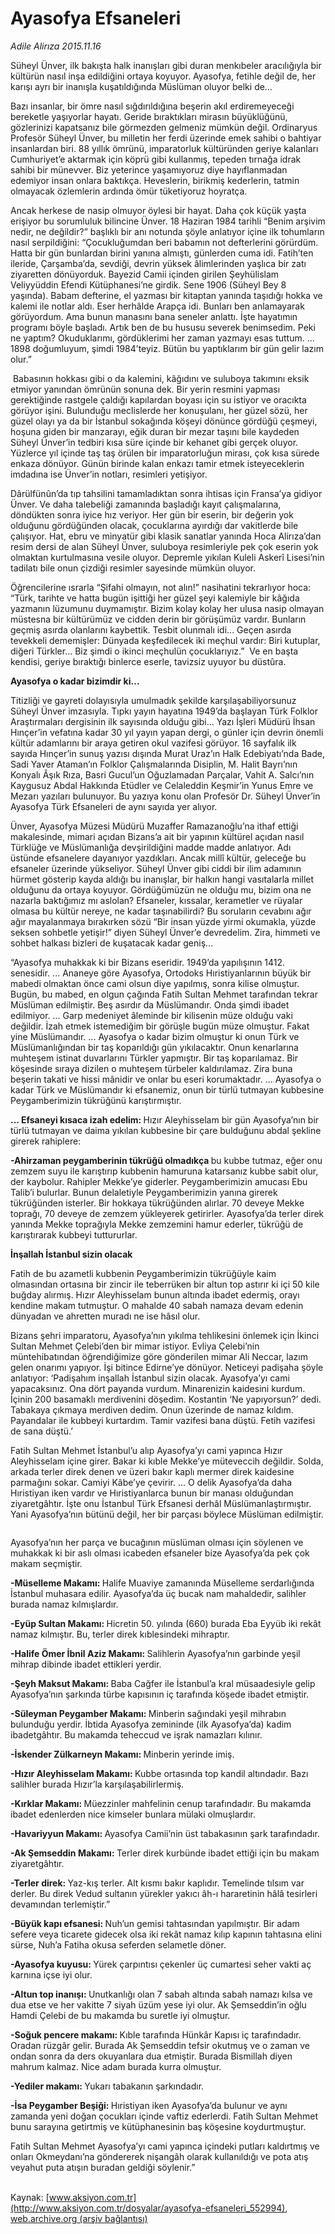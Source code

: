 # Ayasofya Efsaneleri

*Adile Alirıza 2015.11.16*

<div class="pNewsDetailMainContent ctx_content" itemprop="articleBody">
 <p>
  Süheyl Ünver, ilk bakışta halk inanışları gibi duran menkıbeler aracılığıyla bir kültürün nasıl inşa edildiğini ortaya koyuyor. Ayasofya, fetihle değil de, her karışı ayrı bir inanışla kuşatıldığında Müslüman oluyor belki de…
 </p>
 <p>
  Bazı insanlar, bir ömre nasıl sığdırıldığına beşerin akıl erdiremeyeceği bereketle yaşıyorlar hayatı. Geride bıraktıkları mirasın büyüklüğünü, gözlerinizi kapatsanız bile görmezden gelmeniz mümkün değil. Ordinaryus Profesör Süheyl Ünver, bu milletin her ferdi üzerinde emek sahibi o bahtiyar insanlardan biri. 88 yıllık ömrünü, imparatorluk kültüründen geriye kalanları Cumhuriyet’e aktarmak için köprü gibi kullanmış, tepeden tırnağa idrak sahibi bir münevver. Biz yeterince yaşamıyoruz diye hayıflanmadan edemiyor insan onlara baktıkça. Heveslerin, birikmiş kederlerin, tatmin olmayacak özlemlerin ardında ömür tüketiyoruz hoyratça.
 </p>
 <p>
  Ancak herkese de nasip olmuyor öylesi bir hayat. Daha çok küçük yaşta erişiyor bu sorumluluk bilincine Ünver. 18 Haziran 1984 tarihli “Benim arşivim nedir, ne değildir?” başlıklı bir anı notunda şöyle anlatıyor içine ilk tohumların nasıl serpildiğini: “Çocukluğumdan beri babamın not defterlerini görürdüm. Hatta bir gün bunlardan birini yanına almıştı, günlerden cuma idi. Fatih’ten ileride, Çarşamba’da, sevdiği, devrin yüksek âlimlerinden yaşlıca bir zatı ziyaretten dönüyorduk. Bayezid Camii içinden girilen Şeyhülislam Veliyyüddin Efendi Kütüphanesi’ne girdik. Sene 1906 (Süheyl Bey 8 yaşında). Babam defterine, el yazması bir kitaptan yanında taşıdığı hokka ve kalemi ile notlar aldı. Eser herhâlde Arapça idi. Bunları ben anlamayarak görüyordum. Ama bunun manasını bana seneler anlattı. İşte hayatımın programı böyle başladı. Artık ben de bu hususu severek benimsedim. Peki ne yaptım? Okuduklarımı, gördüklerimi her zaman yazmayı esas tuttum. ... 1898 doğumluyum, şimdi 1984’teyiz. Bütün bu yaptıklarım bir gün gelir lazım olur.”
 </p>
 <p>
  <img alt="" src="/web/20151226100517im_/http://www.aksiyon.com.tr/dosyalar/ http:/medya.aksiyon.com.tr/aksiyon/2015/11/16/573098.jpg "/>
  Babasının hokkası gibi o da kalemini, kâğıdını ve suluboya takımını eksik etmiyor yanından ömrünün sonuna dek. Bir yerin resmini yapması gerektiğinde rastgele çaldığı kapılardan boyası için su istiyor ve oracıkta görüyor işini. Bulunduğu meclislerde her konuşulanı, her güzel sözü, her güzel olayı ya da bir İstanbul sokağında köşeyi dönünce gördüğü çeşmeyi, hoşuna giden bir manzarayı, eğik duran bir mezar taşını bile kaydeden Süheyl Ünver’in tedbiri kısa süre içinde bir kehanet gibi gerçek oluyor. Yüzlerce yıl içinde taş taş örülen bir imparatorluğun mirası, çok kısa sürede enkaza dönüyor. Günün birinde kalan enkazı tamir etmek isteyeceklerin imdadına ise Ünver’in notları, resimleri yetişiyor.
 </p>
 <p>
  Dârülfünûn’da tıp tahsilini tamamladıktan sonra ihtisas için Fransa’ya gidiyor Ünver. Ve daha talebeliği zamanında başladığı kayıt çalışmalarına, döndükten sonra iyice hız veriyor. Her gün bir eserin, bir değerin yok olduğunu gördüğünden olacak, çocuklarına ayırdığı dar vakitlerde bile çalışıyor. Hat, ebru ve minyatür gibi klasik sanatlar yanında Hoca Alirıza’dan resim dersi de alan Süheyl Ünver, suluboya resimleriyle pek çok eserin yok olmaktan kurtulmasına vesile oluyor. Depremle yıkılan Kuleli Askerî Lisesi’nin tadilatı bile onun çizdiği resimler sayesinde mümkün oluyor.
 </p>
 <p>
  Öğrencilerine ısrarla “Şifahi olmayın, not alın!” nasihatini tekrarlıyor hoca: “Türk, tarihte ve hatta bugün işittiği her güzel şeyi kalemiyle bir kâğıda yazmanın lüzumunu duymamıştır. Bizim kolay kolay her ulusa nasip olmayan müstesna bir kültürümüz ve cidden derin bir görüşümüz vardır. Bunların geçmiş asırda olanlarını kaybettik. Tesbit olunmalı idi... Geçen asırda tevekkeli dememişler: Dünyada keşfedilecek iki meçhul vardır: Biri kutuplar, diğeri Türkler... Biz şimdi o ikinci meçhulün çocuklarıyız.”  Ve en başta kendisi, geriye bıraktığı binlerce eserle, tavizsiz uyuyor bu düstûra.
 </p>
 <p>
  <strong>
   Ayasofya o kadar bizimdir ki...
  </strong>
 </p>
 <p>
  Titizliği ve gayreti dolayısıyla umulmadık şekilde karşılaşabiliyorsunuz Süheyl Ünver imzasıyla. Tıpkı yayın hayatına 1949’da başlayan Türk Folklor Araştırmaları dergisinin ilk sayısında olduğu gibi... Yazı İşleri Müdürü İhsan Hınçer’in vefatına kadar 30 yıl yayın yapan dergi, o günler için devrin önemli kültür adamlarını bir araya getiren okul vazifesi görüyor. 16 sayfalık ilk sayıda Hınçer’in sunuş yazısı dışında Murat Uraz’ın Halk Edebiyatı’nda Bade, Sadi Yaver Ataman’ın Folklor Çalışmalarında Disiplin, M. Halit Bayrı’nın Konyalı Âşık Rıza, Basri Gucul’un Oğuzlamadan Parçalar, Vahit A. Salcı’nın Kaygusuz Abdal Hakkında Etüdler ve Celaleddin Keşmir’in Yunus Emre ve Mezarı yazıları bulunuyor. Bu yazıya konu olan Profesör Dr. Süheyl Ünver’in Ayasofya Türk Efsaneleri de aynı sayıda yer alıyor.
 </p>
 <p>
  Ünver, Ayasofya Müzesi Müdürü Muzaffer Ramazanoğlu’na ithaf ettiği makalesinde, mimari açıdan Bizans’a ait bir yapının kültürel açıdan nasıl Türklüğe ve Müslümanlığa devşirildiğini madde madde anlatıyor. Adı üstünde efsanelere dayanıyor yazdıkları. Ancak millî kültür, geleceğe bu efsaneler üzerinde yükseliyor. Süheyl Ünver gibi ciddi bir ilim adamının hürmet gösterip kayda aldığı bu inanışlar, bir halkın hangi vasıtalarla millet olduğunu da ortaya koyuyor. Gördüğümüzün ne olduğu mu, bizim ona ne nazarla baktığımız mı aslolan? Efsaneler, kıssalar, kerametler ve rüyalar olmasa bu kültür nereye, ne kadar taşınabilirdi? Bu soruların cevabını ağır ağır mayalanmaya bırakırken sözü “Bir insan yüzde yirmi okumakla, yüzde seksen sohbetle yetişir!” diyen Süheyl Ünver’e devredelim. Zira, himmeti ve sohbet halkası bizleri de kuşatacak kadar geniş...
 </p>
 <p>
  “Ayasofya muhakkak ki bir Bizans eseridir. 1949’da yapılışının 1412. senesidir. ... Ananeye göre Ayasofya, Ortodoks Hıristiyanlarının büyük bir mabedi olmaktan önce cami olsun diye yapılmış, sonra kilise olmuştur. Bugün, bu mabed, en olgun çağında Fatih Sultan Mehmet tarafından tekrar Müslüman edilmiştir. Beş asırdır da Müslümandır. Onda şimdi ibadet edilmiyor. ... Garp medeniyet âleminde bir kilisenin müze olduğu vaki değildir. İzah etmek istemediğim bir görüşle bugün müze olmuştur. Fakat yine Müslümandır. ... Ayasofya o kadar bizim olmuştur ki onun Türk ve Müslümanlığından bir taş koparıldığı gün yıkılacaktır. Onun kenarlarına muhteşem istinat duvarlarını Türkler yapmıştır. Bir taş koparılamaz. Bir köşesinde sıraya dizilen o muhteşem türbeler kaldırılamaz. Zira buna beşerin takati ve hissi mânidir ve onlar bu eseri korumaktadır. ... Ayasofya o kadar Türk ve Müslümandır ki efsanemiz, onun bir türlü tutmayan kubbesine Peygamberimizin tükrüğünü karıştırmıştır.
 </p>
 <p>
  <strong>
   ... Efsaneyi kısaca izah edelim:
  </strong>
  Hızır Aleyhisselam bir gün Ayasofya’nın bir türlü tutmayan ve daima yıkılan kubbesine bir çare bulduğunu abdal şekline girerek rahiplere:
 </p>
 <p>
  <strong>
   -Ahirzaman peygamberinin tükrüğü olmadıkça
  </strong>
  bu kubbe tutmaz, eğer onu zemzem suyu ile karıştırıp kubbenin hamuruna katarsanız kubbe sabit olur, der kaybolur. Rahipler Mekke’ye giderler. Peygamberimizin amucası Ebu Talib’i bulurlar. Bunun delaletiyle Peygamberimizin yanına girerek tükrüğünden isterler. Bir hokkaya tükrüğünden alırlar. 70 deveye Mekke toprağı, 70 deveye de zemzem yükleyerek getirirler. Ayasofya’da terler direk yanında Mekke toprağıyla Mekke zemzemini hamur ederler, tükrüğü de karıştırarak kubbeyi tuttururlar.
 </p>
 <p>
  <strong>
   İnşallah İstanbul sizin olacak
  </strong>
 </p>
 <p>
  Fatih de bu azametli kubbenin Peygamberimizin tükrüğüyle kaim olmasından ortasına bir zincir ile teberrüken bir altun top astırır ki içi 50 kile buğday alırmış. Hızır Aleyhisselam bunun altında ibadet edermiş, orayı kendine makam tutmuştur. O mahalde 40 sabah namaza devam edenin dünyadan ve ahretten muradı ne ise hâsıl olur.
 </p>
 <p>
  Bizans şehri imparatoru, Ayasofya’nın yıkılma tehlikesini önlemek için İkinci Sultan Mehmet Çelebi’den bir mimar istiyor. Evliya Çelebi’nin müntehibatından öğrendiğimize göre gönderilen mimar Ali Neccar, lazım gelen onarımı yapıyor. İşi bitince Edirne’ye dönüyor. Neticeyi padişaha şöyle anlatıyor: ‘Padişahım inşallah İstanbul sizin olacak. Ayasofya’yı cami yapacaksınız. Ona dört payanda vurdum. Minarenizin kaidesini kurdum. İçinin 200 basamaklı merdivenini döşedim. Kostantin ‘Ne yapıyorsun?’ dedi. Tabakaya çıkmaya merdiven dedim. Onun üzerinde de namaz kıldım. Payandalar ile kubbeyi kurtardım. Tamir vazifesi bana düştü. Fetih vazifesi de sana düştü.’
 </p>
 <p>
  Fatih Sultan Mehmet İstanbul’u alıp Ayasofya’yı cami yapınca Hızır Aleyhisselam içine girer. Bakar ki kıble Mekke’ye müteveccih değildir. Solda, arkada terler direk denen ve üzeri bakır kaplı mermer direk kaidesine parmağını sokar. Camiyi Kâbe’ye çevirir. ... O delik Ayasofya’da daha Hıristiyan iken vardır ve Hıristiyanlarca bunun bir manası olduğundan ziyaretgâhtır. İşte onu İstanbul Türk Efsanesi derhâl Müslümanlaştırmıştır. Yani Ayasofya’nın bütünü değil, her bir parçası böylece Müslüman edilmiştir.
 </p>
 <p>
  <img alt="" src="http://web.archive.org/web/20151226100517im_/http://medya.aksiyon.com.tr//aksiyon/2015/11/16/573099.jpg "/>
 </p>
 <p>
  Ayasofya’nın her parça ve bucağının müslüman olması için söylenen ve muhakkak ki bir aslı olması icabeden efsaneler bize Ayasofya’da pek çok makam seçmiştir.
 </p>
 <p>
  <strong>
   -Müselleme Makamı:
  </strong>
  Halife Muaviye zamanında Müselleme serdarlığında İstanbul muhasara edilir. Ayasofya’da üç bucak nam mahaldedir, salihler burada namaz kılmışlardır.
 </p>
 <p>
  <strong>
   -Eyüp Sultan Makamı:
  </strong>
  Hicretin 50. yılında (660) burada Eba Eyyüb iki rekât namaz kılmıştır. Bu, terler direk kıblesindeki mihraptır.
 </p>
 <p>
  <strong>
   -Halife Ömer İbnil Aziz Makamı:
  </strong>
  Salihlerin Ayasofya’nın garbinde yeşil mihrap dibinde ibadet ettikleri yerdir.
 </p>
 <p>
  <strong>
   -Şeyh Maksut Makamı:
  </strong>
  Baba Cağfer ile İstanbul’a kral müsaadesiyle gelip Ayasofya’nın şarkında türbe kapısının iç tarafında köşede ibadet etmiştir.
 </p>
 <p>
  <strong>
   -Süleyman Peygamber Makamı:
  </strong>
  Minberin sağındaki yeşil mihrabın bulunduğu yerdir. İbtida Ayasofya zemininde (ilk Ayasofya’da) kadim ibadetgâhtır. Bu makamda teheccud ve işrak namazları kılınır.
 </p>
 <p>
  <strong>
   -İskender Zülkarneyn Makamı:
  </strong>
  Minberin yerinde imiş.
 </p>
 <p>
  <strong>
   -Hızır Aleyhisselam Makamı:
  </strong>
  Kubbe ortasında top kandil altındadır. Bazı salihler burada Hızır’la karşılaşabilirlermiş.
 </p>
 <p>
  <strong>
   -Kırklar Makamı:
  </strong>
  Müezzinler mahfelinin cenup tarafındadır. Bu makamda ibadet edenlerden nice kimseler bunlara mülaki olmuşlardır.
 </p>
 <p>
  <strong>
   -Havariyyun Makamı:
  </strong>
  Ayasofya Camii’nin üst tabakasının şark tarafındadır.
 </p>
 <p>
  <strong>
   -Ak Şemseddin Makamı:
  </strong>
  Terler direk kurbünde ibadet ettiği için bu makam ziyaretgâhtır.
 </p>
 <p>
  <strong>
   -Terler direk:
  </strong>
  Yaz-kış terler. Alt kısmı bakır kaplıdır. Temelinde tılsım var derler. Bu direk Vedud sultanın yürekler yakıcı âh-ı hararetinin hâlâ tesirleri devamından terlemiştir.”
 </p>
 <p>
  <strong>
   -Büyük kapı efsanesi:
  </strong>
  Nuh’un gemisi tahtasından yapılmıştır. Bir adam sefere veya ticarete gidecek olsa iki rekât namaz kılıp kapının tahtasına elini sürse, Nuh’a Fatiha okusa seferden selametle döner.
 </p>
 <p>
  <strong>
   -Ayasofya kuyusu:
  </strong>
  Yürek çarpıntısı çekenler üç cumartesi seher vakti aç karnına içse iyi olur.
 </p>
 <p>
  <strong>
   -Altun top inanışı:
  </strong>
  Unutkanlığı olan 7 sabah altında sabah namazı kılsa ve dua etse ve her vakitte 7 siyah üzüm yese iyi olur. Ak Şemseddin’in oğlu Hamdi Çelebi de bu makamda bu suretle iyi olmuştur.
 </p>
 <p>
  <strong>
   -Soğuk pencere makamı:
  </strong>
  Kıble tarafında Hünkâr Kapısı iç tarafındadır. Oradan rüzgâr gelir. Burada Ak Şemseddin tefsir okutmuş ve o zaman ve ondan sonra da ders okuyanlara dua etmiştir. Burada Bismillah diyen mahrum kalmaz. Nice adam burada kurra olmuştur.
 </p>
 <p>
  <strong>
   -Yediler makamı:
  </strong>
  Yukarı tabakanın şarkındadır.
 </p>
 <p>
  <strong>
   -İsa Peygamber Beşiği:
  </strong>
  Hıristiyan iken Ayasofya’da bulunur ve aynı zamanda yeni doğan çocukları içinde vaftiz ederlerdi. Fatih Sultan Mehmet bunu sarayına getirtmiş ve kütüphanesinin baş köşesine koydurtmuştur.
 </p>
 <p>
  Fatih Sultan Mehmet Ayasofya’yı cami yapınca içindeki putları kaldırtmış ve onları Okmeydanı’na göndererek nişangâh olarak kullanıldığı ve pota atış veyahut puta atışın buradan geldiği söylenir.”
  <br>
  </br>
 </p>
 <p>
 </p>
</div>


Kaynak: [www.aksiyon.com.tr](http://www.aksiyon.com.tr/dosyalar/ayasofya-efsaneleri_552994), [web.archive.org (arşiv bağlantısı)](http://web.archive.org/web/20151226100517/http://www.aksiyon.com.tr/dosyalar/ayasofya-efsaneleri_552994)
